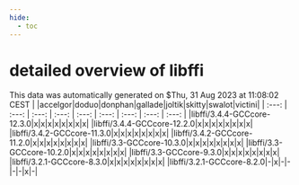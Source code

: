 ```yaml
---
hide:
  - toc
---
```


detailed overview of libffi
===========================


This data was automatically generated on $Thu, 31 Aug 2023 at 11:08:02 CEST
| |accelgor|doduo|donphan|gallade|joltik|skitty|swalot|victini|
| :---: | :---: | :---: | :---: | :---: | :---: | :---: | :---: | :---: |
|libffi/3.4.4-GCCcore-12.3.0|x|x|x|x|x|x|x|x|
|libffi/3.4.4-GCCcore-12.2.0|x|x|x|x|x|x|x|x|
|libffi/3.4.2-GCCcore-11.3.0|x|x|x|x|x|x|x|x|
|libffi/3.4.2-GCCcore-11.2.0|x|x|x|x|x|x|x|x|
|libffi/3.3-GCCcore-10.3.0|x|x|x|x|x|x|x|x|
|libffi/3.3-GCCcore-10.2.0|x|x|x|x|x|x|x|x|
|libffi/3.3-GCCcore-9.3.0|x|x|x|x|x|x|x|x|
|libffi/3.2.1-GCCcore-8.3.0|x|x|x|x|x|x|x|x|
|libffi/3.2.1-GCCcore-8.2.0|-|x|-|-|-|-|x|-|
